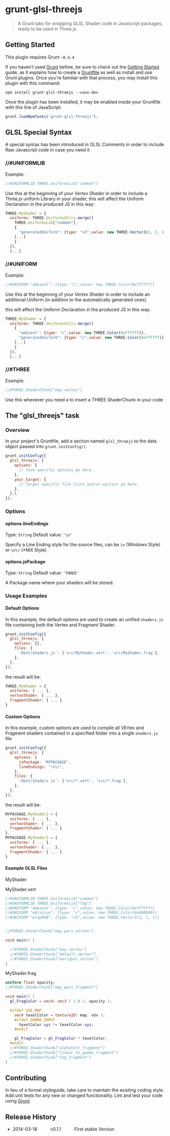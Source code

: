 # grunt-glsl-threejs

> A Grunt taks for wrapping GLSL Shader code in Javascript packages, ready to be used in Three.js

## Getting Started
This plugin requires Grunt `~0.4.4`

If you haven't used [Grunt](http://gruntjs.com/) before, be sure to check out the [Getting Started](http://gruntjs.com/getting-started) guide, as it explains how to create a [Gruntfile](http://gruntjs.com/sample-gruntfile) as well as install and use Grunt plugins. Once you're familiar with that process, you may install this plugin with this command:

```shell
npm install grunt-glsl-threejs --save-dev
```

Once the plugin has been installed, it may be enabled inside your Gruntfile with this line of JavaScript:

```js
grunt.loadNpmTasks('grunt-glsl-threejs');
```

## GLSL Special Syntax
A special syntax has been introduced in GLSL Comments in order to include Raw Javascript code in case you need it

### //#UNIFORMLIB
Example:
```glsl
//#UNIFORMLIB THREE.UniformsLib["common"]
```
Use this at the beginning of your _Vertex Shader_ in order to include a Three.js uniform Library in your shader, this will affect the Uniform Declaration in the produced JS in this way:
```js
THREE.MyShader = {
  uniforms: THREE.UniformsUtils.merge([
    THREE.UniformsLib["common"],
    {
      "generatedUniform": {type: "v3",value: new THREE.Vector3(1, 1, 1)},
    [...]
    }
  ]),
  [...]
```

### //#UNIFORM 
Example:
```glsl
//#UNIFORM "ambient": {type: "c",value: new THREE.Color(0xffffff)}
```
Use this at the beginning of your _Vertex Shader_ in order to include an additional Uniform (in addition to the automatically generated ones).

this will affect the Uniform Declaration in the produced JS in this way:
```js
THREE.MyShader = {
  uniforms: THREE.UniformsUtils.merge([
    {
      "ambient": {type: "c",value: new THREE.Color(0xffffff)},
      "generatedUniform": {type: "c",value: new THREE.Color(0xffffff)},
    [...]
    }
  ]),
  [...]
```


### //#THREE
Example:
```glsl
//#THREE.ShaderChunk["map_vertex"]
```
Use this whenever you need a to insert a THREE ShaderChunk in your code


## The "glsl_threejs" task

### Overview
In your project's Gruntfile, add a section named `glsl_threejs` to the data object passed into `grunt.initConfig()`.

```js
grunt.initConfig({
  glsl_threejs: {
    options: {
      // Task-specific options go here.
    },
    your_target: {
      // Target-specific file lists and/or options go here.
    },
  },\
});
```

### Options

#### options.lineEndings
Type: `String`
Default value: `'\n'`

Specify a Line Ending style for the source files, can be  `\n` (Windows Style) or `\n\r` (*NIX Style) 

#### options.jsPackage
Type: `String`
Default value: `'THREE'`

A Package name where your shaders will be stored.

### Usage Examples

#### Default Options
In this example, the default options are used to create an unified `shaders.js` file containing both the Vertex and Fragment Shader.

```js
grunt.initConfig({
  glsl_threejs: {
    options: {},
    files: {
      'dest/shaders.js': ['src/MyShader.vert', 'src/MyShader.frag'],
    },
  },
});
```

the result will be:

```js
THREE.MyShader = {
  uniforms: { ... },
  vertexShader: { ... },
  fragmentShader: { ... }
}
```



#### Custom Options
In this example, custom options are used to compile all VErtex and Fragment shaders contained in a specified folder into a single `shaders.js` file

```js
grunt.initConfig({
  glsl_threejs: {
    options: {
      jsPackage: 'MYPACKAGE',
      lineEndings: '\n\r',
    },
    files: {
      'dest/shaders.js': ['src/*.vert', 'src/*.frag'],
    },
  },
});
```

the result will be:

```js
MYPACKAGE.MyShader1 = {
  uniforms: { ... },
  vertexShader: { ... },
  fragmentShader: { ... }
},
MYPACKAGE.MyShader2 = {
  uniforms: { ... },
  vertexShader: { ... },
  fragmentShader: { ... }
}
```


#### Example GLSL Files
MyShader 


MyShader.vert

```glsl
//#UNIFORMLIB THREE.UniformsLib["common"]
//#UNIFORMLIB THREE.UniformsLib["fog"]
//#UNIFORM "ambient": {type: "c",value: new THREE.Color(0xffffff)}
//#UNIFORM "emissive": {type: "c",value: new THREE.Color(0x000000)}
//#UNIFORM "wrapRGB": {type: "v3",value: new THREE.Vector3(1, 1, 1)}


//#THREE.ShaderChunk["map_pars_vertex"]

void main() {

  //#THREE.ShaderChunk["map_vertex"]
  //#THREE.ShaderChunk["default_vertex"]
  //#THREE.ShaderChunk["worldpos_vertex"]
}
```

MyShader.frag

```glsl
uniform float opacity;
//#THREE.ShaderChunk["map_pars_fragment"]

void main() {
  gl_FragColor = vec4( vec3 ( 1.0 ), opacity );

  #ifdef USE_MAP
    vec4 texelColor = texture2D( map, vUv );
    #ifdef GAMMA_INPUT
      texelColor.xyz *= texelColor.xyz;
    #endif

    gl_FragColor = gl_FragColor * texelColor;
  #endif
  //#THREE.ShaderChunk["alphatest_fragment"]
  //#THREE.ShaderChunk["linear_to_gamma_fragment"]
  //#THREE.ShaderChunk["fog_fragment"]
}

```


## Contributing
In lieu of a formal styleguide, take care to maintain the existing coding style. Add unit tests for any new or changed functionality. Lint and test your code using [Grunt](http://gruntjs.com/).

## Release History
 * 2014-03-18   v0.1.1   First stable Version
